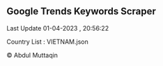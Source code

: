 

## Google Trends Keywords Scraper 
 
Last Update 01-04-2023 , 20:56:22

Country List :
VIETNAM.json



© Abdul Muttaqin 
